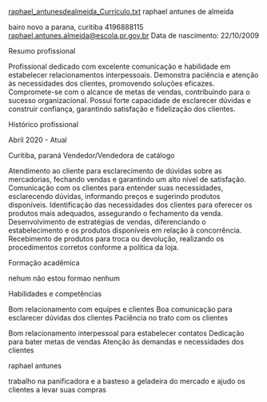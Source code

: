 [raphael_antunesdealmeida_Currículo.txt](https://github.com/user-attachments/files/23000157/raphael_antunesdealmeida_Curriculo.txt)
raphael antunes de almeida

bairo novo a
parana, curitiba
4196888115
raphael.antunes.almeida@escola.pr.gov.br
Data de nascimento: 22/10/2009

Resumo profissional

Profissional dedicado com excelente comunicação e habilidade em estabelecer relacionamentos interpessoais. Demonstra paciência e atenção às necessidades dos clientes, promovendo soluções eficazes. Compromete-se com o alcance de metas de vendas, contribuindo para o sucesso organizacional. Possui forte capacidade de esclarecer dúvidas e construir confiança, garantindo satisfação e fidelização dos clientes.

Histórico profissional

Abril 2020 - Atual

Curitiba, paraná
Vendedor/Vendedora de catálogo

Atendimento ao cliente para esclarecimento de dúvidas sobre as mercadorias, fechando vendas e garantindo um alto nível de satisfação.
Comunicação com os clientes para entender suas necessidades, esclarecendo dúvidas, informando preços e sugerindo produtos disponíveis.
Identificação das necessidades dos clientes para oferecer os produtos mais adequados, assegurando o fechamento da venda.
Desenvolvimento de estratégias de vendas, diferenciando o estabelecimento e os produtos disponíveis em relação à concorrência.
Recebimento de produtos para troca ou devolução, realizando os procedimentos corretos conforme a política da loja.

Formação acadêmica

nehum não estou formao
nenhum

Habilidades e competências

Bom relacionamento com equipes e clientes
Boa comunicação para esclarecer dúvidas dos clientes
Paciência no trato com os clientes

Bom relacionamento interpessoal para estabelecer contatos
Dedicação para bater metas de vendas
Atenção às demandas e necessidades dos clientes

raphael antunes

trabalho na panificadora e a basteso a geladeira do mercado e ajudo os clientes a levar suas compras
